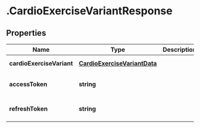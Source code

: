 # .CardioExerciseVariantResponse

## Properties

Name | Type | Description | Notes
------------ | ------------- | ------------- | -------------
**cardioExerciseVariant** | [**CardioExerciseVariantData**](CardioExerciseVariantData.md) |  | [default to undefined]
**accessToken** | **string** |  | [optional] [default to undefined]
**refreshToken** | **string** |  | [optional] [default to undefined]

